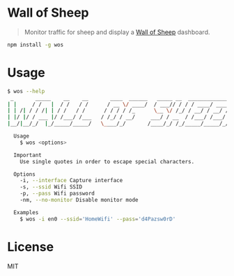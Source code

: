 # Wall of Sheep

> Monitor traffic for sheep and display a [Wall of Sheep](https://www.wallofsheep.com/pages/wall-of-sheep) dashboard.

```bash
npm install -g wos
```

# Usage

```bash
$ wos --help
 _       _____    __    __       ____  ______   _____ __  __________________
| |     / /   |  / /   / /      / __ \/ ____/  / ___// / / / ____/ ____/ __ \
| | /| / / /| | / /   / /      / / / / /_      \__ \/ /_/ / __/ / __/ / /_/ /
| |/ |/ / ___ |/ /___/ /___   / /_/ / __/     ___/ / __  / /___/ /___/ ____/
|__/|__/_/  |_/_____/_____/   \____/_/       /____/_/ /_/_____/_____/_/

  Usage
    $ wos <options>

  Important
    Use single quotes in order to escape special characters.

  Options
    -i, --interface Capture interface
    -s, --ssid Wifi SSID
    -p, --pass Wifi password
    -nm, --no-monitor Disable monitor mode

  Examples
    $ wos -i en0 --ssid='HomeWifi' --pass='d4Pazsw0rD'
```

# License

MIT
